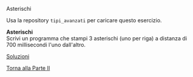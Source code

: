 Asterischi



Usa la repository `tipi_avanzati` per caricare questo esercizio.

**Asterischi**<br>
Scrivi un programma che stampi 3 asterischi (uno per riga) a distanza di 700 millisecondi
l'uno dall'altro.

<a href="https://github.com/FabioZTessitore/laboratorio/tree/master/esercizi/part-ii/tipi-avanzati">Soluzioni</a>

<a href="/activities/2">Torna alla Parte II</a>
